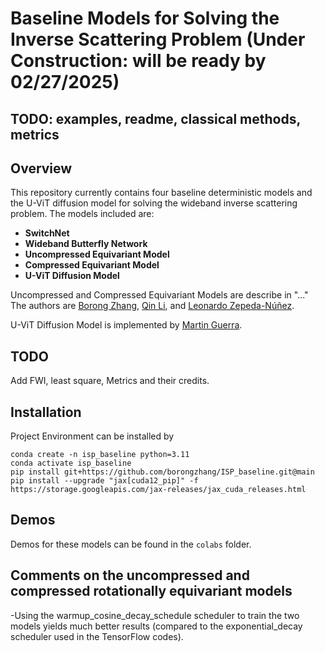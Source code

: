 # Baseline Models for Solving the Inverse Scattering Problem (Under Construction: will be ready by 02/27/2025) 

## TODO: examples, readme, classical methods, metrics

## Overview
This repository currently contains four baseline deterministic models and the U-ViT diffusion model for solving the wideband inverse scattering problem. The models included are:

- **SwitchNet**
- **Wideband Butterfly Network**
- **Uncompressed Equivariant Model**
- **Compressed Equivariant Model**
- **U-ViT Diffusion Model**

Uncompressed and Compressed Equivariant Models are describe in "..." The authors are [Borong Zhang](https://borongzhang.com/), [Qin Li](https://sites.google.com/view/qinlimadison/home), and [Leonardo Zepeda-Núñez](https://research.google/people/leonardozepedanez/?&type=google).

U-ViT Diffusion Model is implemented by [Martin Guerra](https://sites.google.com/wisc.edu/martinguerra/home). 

## TODO
Add FWI, least square, Metrics and their credits.


## Installation
Project Environment can be installed by 
```
conda create -n isp_baseline python=3.11 
conda activate isp_baseline
pip install git+https://github.com/borongzhang/ISP_baseline.git@main
pip install --upgrade "jax[cuda12_pip]" -f https://storage.googleapis.com/jax-releases/jax_cuda_releases.html
```

## Demos
Demos for these models can be found in the `colabs` folder.

## Comments on the uncompressed and compressed rotationally equivariant models
-Using the warmup_cosine_decay_schedule scheduler to train the two models yields much better results (compared to the exponential_decay scheduler used in the TensorFlow codes).
